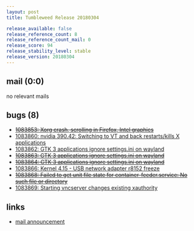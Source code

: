 ```yaml
---
layout: post
title: Tumbleweed Release 20180304

release_available: false
release_reference_count: 8
release_reference_count_mail: 0
release_score: 94
release_stability_level: stable
release_version: 20180304
---
```


## mail (0:0)

no relevant mails

## bugs (8)

<!--more-->

- ~~[1083853: Xorg crash, scrolling in Firefox, Intel graphics](https://bugzilla.opensuse.org/show_bug.cgi?id=1083853)~~
- [1083860: nvidia 390.42: Switching to VT and back restarts/kills X applications](https://bugzilla.opensuse.org/show_bug.cgi?id=1083860)
- [1083862: GTK 3 applications ignore settings.ini on wayland](https://bugzilla.opensuse.org/show_bug.cgi?id=1083862)
- ~~[1083863: GTK 3 applications ignore settings.ini on wayland](https://bugzilla.opensuse.org/show_bug.cgi?id=1083863)~~
- ~~[1083864: GTK 3 applications ignore settings.ini on wayland](https://bugzilla.opensuse.org/show_bug.cgi?id=1083864)~~
- [1083866: Kernel 4.15 - USB network adapter r8152 freeze](https://bugzilla.opensuse.org/show_bug.cgi?id=1083866)
- ~~[1083868: Failed to get unit file state for container-feeder.service: No such file or directory](https://bugzilla.opensuse.org/show_bug.cgi?id=1083868)~~
- [1083869: Starting vncserver changes existing xauthority](https://bugzilla.opensuse.org/show_bug.cgi?id=1083869)



## links

- [mail announcement](https://lists.opensuse.org/opensuse-factory/2018-03/msg00078.html)
